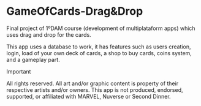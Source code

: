 # GameOfCards-Drag&Drop
Final project of 1ºDAM course (development of multiplataform apps) which uses drag and drop for the cards.

This app uses a database to work, it has features such as users creation, login, load of your own deck of cards, a shop to buy cards, coins system, and a gameplay part.



> [!IMPORTANT]  
> All rights reserved. All art and/or graphic content is property of their respective artists and/or owners.
> This app is not produced, endorsed, supported, or affiliated with MARVEL, Nuverse or Second Dinner.
